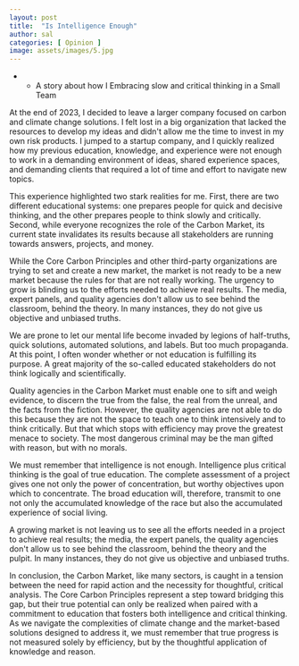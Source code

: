 ```yaml
---
layout: post
title:  "Is Intelligence Enough"
author: sal
categories: [ Opinion ]
image: assets/images/5.jpg
---
```


- *  A story about how I Embracing slow and critical thinking in a Small Team

At the end of 2023, I decided to leave a larger company focused on carbon and climate change solutions. I felt lost in a big organization that lacked the resources to develop my ideas and didn't allow me the time to invest in my own risk products. I jumped to a startup company, and I quickly realized how my previous education, knowledge, and experience were not enough to work in a demanding environment of ideas, shared experience spaces, and demanding clients that required a lot of time and effort to navigate new topics.

This experience highlighted two stark realities for me. First, there are two different educational systems: one prepares people for quick and decisive thinking, and the other prepares people to think slowly and critically. Second, while everyone recognizes the role of the Carbon Market, its current state invalidates its results because all stakeholders are running towards answers, projects, and money.

While the Core Carbon Principles and other third-party organizations are trying to set and create a new market, the market is not ready to be a new market because the rules for that are not really working. The urgency to grow is blinding us to the efforts needed to achieve real results. The media, expert panels, and quality agencies don't allow us to see behind the classroom, behind the theory. In many instances, they do not give us objective and unbiased truths.

We are prone to let our mental life become invaded by legions of half-truths, quick solutions, automated solutions, and labels. But too much propaganda. At this point, I often wonder whether or not education is fulfilling its purpose. A great majority of the so-called educated stakeholders do not think logically and scientifically.   

Quality agencies in the Carbon Market must enable one to sift and weigh evidence, to discern the true from the false, the real from the unreal, and the facts from the fiction. However, the quality agencies are not able to do this because they are not the space to teach one to think intensively and to think critically. But that which stops with efficiency may prove the greatest menace to society. The most dangerous criminal may be the man gifted with reason, but with no morals.   

We must remember that intelligence is not enough. Intelligence plus critical thinking is the goal of true education. The complete assessment of a project gives one not only the power of concentration, but worthy objectives upon which to concentrate. The broad education will, therefore, transmit to one not only the accumulated knowledge of the race but also the accumulated experience of social living.   

A growing market is not leaving us to see all the efforts needed in a project to achieve real results; the media, the expert panels, the quality agencies don't allow us to see behind the classroom, behind the theory and the pulpit. In many instances, they do not give us objective and unbiased truths.

In conclusion, the Carbon Market, like many sectors, is caught in a tension between the need for rapid action and the necessity for thoughtful, critical analysis. The Core Carbon Principles represent a step toward bridging this gap, but their true potential can only be realized when paired with a commitment to education that fosters both intelligence and critical thinking. As we navigate the complexities of climate change and the market-based solutions designed to address it, we must remember that true progress is not measured solely by efficiency, but by the thoughtful application of knowledge and reason.
